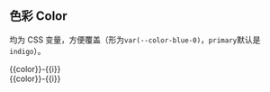 ## 色彩 Color

均为 CSS 变量，方便覆盖（形为`var(--color-blue-0)`，`primary`默认是`indigo`）。

<div v-for="(color, j) in ['gray', 'blue', 'indigo', 'violet', 'pink', 'red', 'orange', 'yellow', 'lime', 'green', 'teal', 'cyan', 'light']" :key="j" class="color-group">
    <div v-for="i in [0,1,2,3,4,5,6,7,8,9]" :key="i" >
        <div v-if="i<6" :style="`background:var(--color-${color}-${i})`" class="color-box" >
            {{color}}-{{i}}
        </div>
        <div v-else :style="`background:var(--color-${color}-${i});color:#fff;`" class="color-box">
            {{color}}-{{i}}
        </div>
    </div>
</div>

